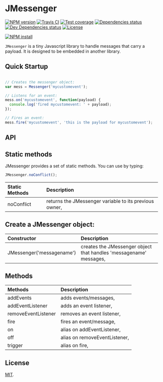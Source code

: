 # JMessenger

[![NPM version][npm-image]][npm-url]
[![Travis CI][travis-image]][travis-url]
[![Test coverage][coveralls-image]][coveralls-url]
[![Dependencies status][dependencies-image]][dependencies-url]
[![Dev Dependencies status][devdependencies-image]][devdependencies-url]
[![License][license-image]](LICENSE.md)
<!--- [![node version][node-image]][node-url] -->
[![NPM install][npm-install-image]][npm-install-url]


`JMessenger` is a tiny Javascript library to handle messages that carry a payload. It is designed to be embedded in another library.


## Quick Startup

```js

// Creates the messenger object:
var mess = Messenger('mycustomevent');

// Listens for an event:
mess.on('mycustomevent', function(payload) {
  console.log('fired mycustomevent: ' + payload);
});

// Fires an event:
mess.fire('mycustomevent', 'this is the payload for mycustomevent');
```


## API

## Static methods

JMessenger provides a set of static methods. You can use by typing:

```javascript
JMessenger.noConflict();
```

| Static Methods       | Description |
|:---------------------|:------------|
| noConflict           | returns the JMessenger variable to its previous owner, |



## Create a JMessenger object:

| Constructor | Description |
|:------------|:------------|
| JMessenger('messagename') | creates the JMessenger object that handles 'messagename' messages, |


## Methods

| Methods  | Description |
|:--------------------|:------------|
| addEvents           | adds events/messages, |
| addEventListener    | adds an event listener, |
| removeEventListener | removes an event listener, |
| fire                | fires an event/message, |
| on                  | alias on addEventListener, |
| off                 | alias on removeEventListener, |
| trigger             | alias on fire, |


## License

[MIT](LICENSE.md).

<!--- URls -->

[npm-image]: https://img.shields.io/npm/v/jmessenger.svg?style=flat-square
[npm-install-image]: https://nodei.co/npm/jmessenger.png?compact=true
[node-image]: https://img.shields.io/badge/node.js-%3E=_0.10-green.svg?style=flat-square
[download-image]: https://img.shields.io/npm/dm/jmessenger.svg?style=flat-square
[travis-image]: https://img.shields.io/travis/jclo/jmessenger.svg?style=flat-square
[coveralls-image]: https://img.shields.io/coveralls/jclo/jmessenger/master.svg?style=flat-square
[dependencies-image]: https://david-dm.org/jclo/jmessenger/status.svg?theme=shields.io
[devdependencies-image]: https://david-dm.org/jclo/jmessenger/dev-status.svg?theme=shields.io
[license-image]: https://img.shields.io/npm/l/jmessenger.svg?style=flat-square

[npm-url]: https://www.npmjs.com/package/jmessenger
[npm-install-url]: https://nodei.co/npm/jmessenger
[node-url]: http://nodejs.org/download
[download-url]: https://www.npmjs.com/package/jmessenger
[travis-url]: https://travis-ci.org/jclo/jmessenger
[coveralls-url]: https://coveralls.io/github/jclo/jmessenger?branch=master
[dependencies-url]: https://david-dm.org/jclo/jmessenger
[devdependencies-url]: https://david-dm.org/jclo/jmessenger?type=dev
[license-url]: http://opensource.org/licenses/MIT
